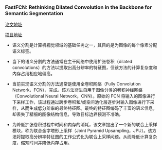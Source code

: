### FastFCN: Rethinking Dilated Convolution in the Backbone for Semantic Segmentation

[论文地址](https://arxiv.org/abs/1903.11816)

[项目地址](https://github.com/wuhuikai/FastFCN)

- 语义分割是计算机视觉领域的基础任务之一，其目的是为图像的每个像素分配语义标签。

- 当下的语义分割的方法通常在主干网络中使用扩张卷积（dilated convolutions）的方法以提取出高分辨率的特征图，但该方法的计算复杂度和内存占用相应地偏高。

- 当前实现语义分割的方法通常是使用全卷积网络（Fully Convolution Network，FCN），完成。该方法衍生自用于图像分类的卷积神经网络（Convolutional Neural Network，CNN）。原始的 FCN 将输入的图像进行下采样工作，该过程通过跨步卷积和/或空间池化层逐步对输入图像进行下采样，从而生成低分辨率的最终特征图。最终的特征图编码了丰富的语义信息，却丢失了精细的图像结构信息，导致目标边界预测不准确。

- 为降低扩张卷积过程中时间和内存的消耗，该文章提出了一个新的联合上采样模块，称为联合金字塔形上采样（Joint Pyramid Upsampling，JPU）。该方法将提取高分辨率特征图的工作公式化为联合上采样问题。从而降低计算复杂度，缩短时间并降低内存占用。


